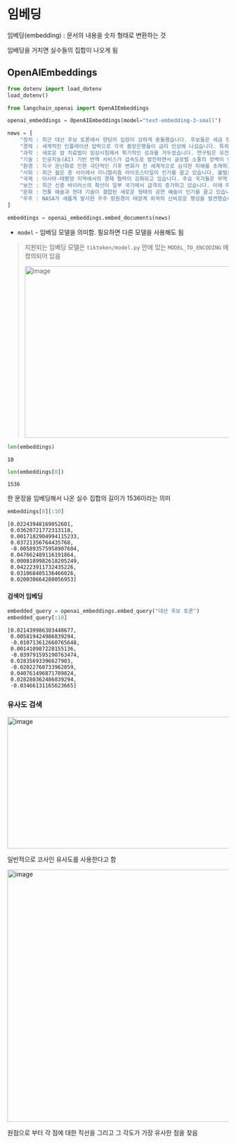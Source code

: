 ﻿# 임베딩

임베딩(embedding) : 문서의 내용을 숫자 형태로 변환하는 것

임베딩을 거치면 실수들의 집합이 나오게 됨

## OpenAIEmbeddings

```py
from dotenv import load_dotenv
load_dotenv()

from langchain_openai import OpenAIEmbeddings

openai_embeddings = OpenAIEmbeddings(model="text-embedding-3-small")

news = [
    "정치 : 최근 대선 후보 토론에서 양당의 입장이 강하게 충돌했습니다. 후보들은 세금 정책과 사회 복지 확대 여부를 두고 팽팽한 신경전을 벌였습니다. 전문가들은 이번 선거가 향후 10년간 정치 지형을 크게 변화시킬 것이라고 전망합니다.",
    "경제 : 세계적인 인플레이션 압박으로 각국 중앙은행들이 금리 인상에 나섰습니다. 특히 미국 연방준비제도는 예상보다 더 강력한 금리 인상을 단행하며 시장에 충격을 주었습니다. 이로 인해 주식과 채권 시장에서 대규모 매도세가 발생했습니다.",
    "과학 : 새로운 암 치료법이 임상시험에서 획기적인 성과를 거두었습니다. 연구팀은 유전자 편집 기술을 이용해 특정 암세포만을 표적으로 삼는 방법을 개발했습니다. 이 치료법이 상용화된다면 기존 치료법보다 부작용이 크게 줄어들 것으로 기대됩니다.",
    "기술 : 인공지능(AI) 기반 번역 서비스가 급속도로 발전하면서 글로벌 소통의 장벽이 낮아지고 있습니다. 최근 출시된 AI 번역기는 실시간으로 음성을 번역해주는 기능을 제공하며, 다양한 언어를 지원합니다. 이에 따라 다국적 비즈니스와 국제 회의의 효율성이 크게 향상될 것으로 보입니다.",
    "환경 : 지구 온난화로 인한 극단적인 기후 변화가 전 세계적으로 심각한 피해를 초래하고 있습니다. 북극 해빙이 급격히 녹고 있으며, 이로 인해 해수면 상승이 가속화되고 있습니다. 환경 단체들은 즉각적인 탄소 배출 감축이 필요하다고 경고하고 있습니다.",
    "사회 : 최근 젊은 층 사이에서 미니멀리즘 라이프스타일이 인기를 끌고 있습니다. 불필요한 물건을 줄이고 필수품만을 소유하는 이 방식은 스트레스 감소와 심리적 안정에 도움을 준다고 알려져 있습니다. 이에 따라 관련 제품과 서비스 시장도 확대되고 있습니다.",
    "국제 : 아시아-태평양 지역에서의 경제 협력이 강화되고 있습니다. 주요 국가들은 무역 장벽을 낮추고 공동 개발 프로젝트를 추진하며 상호 이익을 추구하고 있습니다. 그러나 중국과 미국 간의 갈등이 여전히 지역 안정에 큰 변수로 작용하고 있습니다.",
    "보건 : 최근 신종 바이러스의 확산이 일부 국가에서 급격히 증가하고 있습니다. 이에 따라 각국 정부는 예방접종 캠페인과 함께 강력한 방역 조치를 시행하고 있습니다. 보건 전문가들은 지속적인 모니터링과 빠른 대응이 필요하다고 강조하고 있습니다.",
    "문화 : 전통 예술과 현대 기술이 결합된 새로운 형태의 공연 예술이 인기를 끌고 있습니다. 디지털 기술을 활용한 무대 연출과 실시간 인터랙티브 요소가 관객의 몰입감을 높이고 있습니다. 이 같은 시도가 예술계에 신선한 변화를 가져오고 있습니다.",
    "우주 : NASA가 새롭게 발사한 우주 망원경이 태양계 외곽의 신비로운 행성을 발견했습니다. 과학자들은 이 행성의 대기에서 생명체의 존재를 암시하는 화합물을 발견했다고 발표했습니다. 이 발견은 우주 탐사에 새로운 이정표가 될 것으로 기대됩니다."
]

embeddings = openai_embeddings.embed_documents(news)
```

- `model` - 임베딩 모델을 의미함. 필요하면 다른 모델을 사용해도 됨

> 지원되는 임베딩 모델은 `tiktoken/model.py` 안에 있는 `MODEL_TO_ENCODING` 에 정의되어 있음
>
> <img width="476" height="391" alt="image" src="https://github.com/user-attachments/assets/588ee16d-d6b0-4bd4-b7b0-331392478305" />

```py
len(embeddings)
```

```
10
```

```py
len(embeddings[0])
```

```
1536
```

한 문장을 임베딩해서 나온 실수 집합의 길이가 1536이라는 의미

```py
embeddings[0][:10]
```

```
[0.02243948169052601,
 0.03620721772313118,
 0.0017182904994115233,
 0.03721356764435768,
 -0.005893575958907604,
 0.047662489116191864,
 0.0008189982618205249,
 0.042223911732435226,
 0.031068405136466026,
 0.020030664280056953]
```

#### 검색어 임베딩

```py
embedded_query = openai_embeddings.embed_query("대선 후보 토론")
embedded_query[:10]
```

```
[0.021439986303448677,
 0.005819424986839294,
 -0.010713612660765648,
 0.001410987228155136,
 -0.039791595190763474,
 0.02835693396627903,
 -0.02022760733962059,
 0.040761496871709824,
 0.028280362486839294,
 -0.03466131165623665]
```

### 유사도 검색

<img width="584" height="300" alt="image" src="https://github.com/user-attachments/assets/46c33545-b482-4d5f-8d8f-2a36df238bb0" />

일반적으로 코사인 유사도를 사용한다고 함

<img width="855" height="575" alt="image" src="https://github.com/user-attachments/assets/0d924748-9f37-498a-916a-4029e77d3978" />

원점으로 부터 각 점에 대한 직선을 그리고 그 각도가 가장 유사한 점을 찾음


